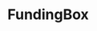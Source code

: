 ---
facebook: https://facebook.com/FundingBoxAccelerator
linkedin: https://linkedin.com/company/the-funding-box-group-s-l-
logohandle: fundingbox
sort: fundingbox
title: FundingBox
twitter: https://x.com/FundingBox
website: https://fundingbox.com/
youtube: https://youtube.com/channel/UCL-iKyd63L0ydWgDPI8XmKw
---